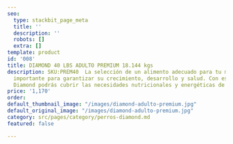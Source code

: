 ```yaml
---
seo:
  type: stackbit_page_meta
  title: ''
  description: ''
  robots: []
  extra: []
template: product
id: '008'
title: DIAMOND 40 LBS ADULTO PREMIUM 18.144 kgs
description: SKU:PREM40  La selección de un alimento adecuado para tu mascota es muy
  importante para garantizar su crecimiento, desarrollo y salud. Con esta opción de
  Diamond podrás cubrir las necesidades nutricionales y energéticas de tu Perro.
price: '1,170'
order: 
default_thumbnail_image: "/images/diamond-adulto-premium.jpg"
default_original_image: "/images/diamond-adulto-premium.jpg"
category: src/pages/category/perros-diamond.md
featured: false

---
```

